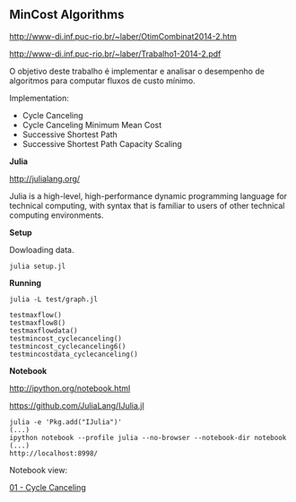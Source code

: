 MinCost Algorithms
------------------

http://www-di.inf.puc-rio.br/~laber/OtimCombinat2014-2.htm

http://www-di.inf.puc-rio.br/~laber/Trabalho1-2014-2.pdf

O objetivo deste trabalho é implementar e analisar o desempenho
 de algoritmos para computar fluxos de custo mínimo.

Implementation:

* Cycle Canceling
* Cycle Canceling Minimum Mean Cost
* Successive Shortest Path
* Successive Shortest Path Capacity Scaling

**Julia**

http://julialang.org/

Julia is a high-level, high-performance dynamic programming language for technical computing,
with syntax that is familiar to users of other technical computing environments.

**Setup**

Dowloading data.

    julia setup.jl

**Running**

    julia -L test/graph.jl
    
    testmaxflow()
    testmaxflow8()
    testmaxflowdata()
    testmincost_cyclecanceling()
    testmincost_cyclecanceling6()
    testmincostdata_cyclecanceling()

**Notebook**

http://ipython.org/notebook.html

https://github.com/JuliaLang/IJulia.jl

    julia -e 'Pkg.add("IJulia")'
    (...)
    ipython notebook --profile julia --no-browser --notebook-dir notebook
    (...)
    http://localhost:8998/

Notebook view:

[01 - Cycle Canceling](http://nbviewer.ipython.org/github/cirocavani/manhattan/blob/master/notebook/01%20-%20Cycle%20Canceling.ipynb)
